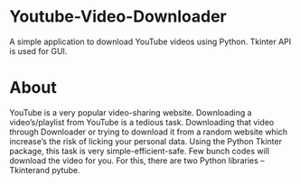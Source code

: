 # Youtube-Video-Downloader

A simple application to download YouTube videos using Python. Tkinter API is used for GUI.

# About

YouTube is a very popular video-sharing website. Downloading a video’s/playlist from YouTube is a tedious task. 
Downloading that video through Downloader or trying to download it from a random website which increase’s the risk 
of licking your personal data. Using the Python Tkinter package, this task is very simple-efficient-safe. 
Few bunch codes will download the video for you. For this, there are two Python libraries – Tkinterand pytube.

